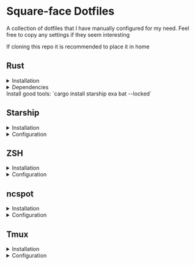 # Square-face Dotfiles
A collection of dotfiles that I have manually configured for my need.
Feel free to copy any settings if they seem interesting

If cloning this repo it is recommended to place it in home






## Rust
<details>
<summary>Installation</summary>
Rustup install script `curl --proto '=https' --tlsv1.2 -sSf https://sh.rustup.rs | sh`

</details>

<details>
    <summary>Dependencies</summary>
Some linux distros don't come preinstalled with all the required dependencies.
Here are some distros and the command required to install them

### Fedora
`sudo dnf install gcc`

</details>
Install good tools: `cargo install starship exa bat --locked`





## Starship

<details>
<summary>Installation</summary>
Installed using the operating systems package manager.

</details>

<details>
    <summary>Configuration</summary>

### Environment variable
add `export STARSHIP_CONFIG=~/.dotfiles/starship.toml` to your .zshrc/.bashrc file (set by default in `./zshrc`).

If necessary, replace the path to the actual path to `./starship.toml`

</details>





## ZSH

<details>
<summary>Installation</summary>
Install using the operating systems package manager

</details>


<details>
    <summary>Configuration</summary>

### Set as shell
run `chsh -s $(which zsh)`

### Symlink
`ln -s ~/.dotfiles/zshrc ~/.zshrc`

</details>





## ncspot

<details>
<summary>Installation</summary>

### Cargo
```
cargo install ncspot --features cover
```

</details>

<details>
    <summary>Configuration</summary>

### Symlink
`ln -s ./ncspot.toml ~/.config/ncspot/config.toml`

</details>





## Tmux

<details>
<summary>Installation</summary>
Installed using the operating systems package manager.

</details>

<details>
    <summary>Configuration</summary>

### Symlink
`ln -s ./tmux.conf ~/.config/tmux/tmux.conf`

### Post install
Run `tmux` and hit the `<prefix>` followed by `I` (capital) to install all plugins and reload tmux 

</details>

